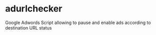 adurlchecker
============

Google Adwords Script allowing to pause and enable ads according to destination URL status 
